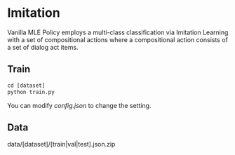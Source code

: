 # Imitation

Vanilla MLE Policy employs a multi-class classification via Imitation Learning with a set of compositional actions where a compositional action consists of a set of dialog act items.

## Train

```python
cd [dataset]
python train.py
```

You can modify *config.json* to change the setting.

## Data

data/[dataset]/[train|val|test].json.zip
